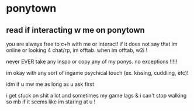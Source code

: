 # ponytown
read if interacting w me on ponytown
--
you are always free to c+h with me or interact! if it does not say that im online or looking 4 chat/rp, im offtab. when im offtab, w2i !

never EVER take any inspo or copy any of my ponys. no exceptions !!!!!

im okay with any sort of ingame psychical touch (ex. kissing, cuddling, etc)!

idm if u mw me as long as u ask first

i get stuck on shit a lot and sometimes my game lags & i can't stop walking so mb if it seems like im staring at u !
